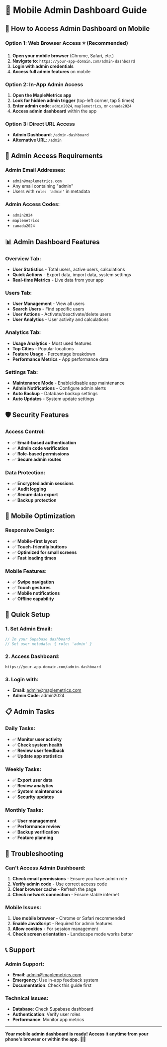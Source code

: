# 📱 Mobile Admin Dashboard Guide

## 🎯 **How to Access Admin Dashboard on Mobile**

### **Option 1: Web Browser Access** ⭐ (Recommended)
1. **Open your mobile browser** (Chrome, Safari, etc.)
2. **Navigate to**: `https://your-app-domain.com/admin-dashboard`
3. **Login with admin credentials**
4. **Access full admin features** on mobile

### **Option 2: In-App Admin Access**
1. **Open the MapleMetrics app**
2. **Look for hidden admin trigger** (top-left corner, tap 5 times)
3. **Enter admin code**: `admin2024`, `maplemetrics`, or `canada2024`
4. **Access admin dashboard** within the app

### **Option 3: Direct URL Access**
- **Admin Dashboard**: `/admin-dashboard`
- **Alternative URL**: `/admin`

## 🔐 **Admin Access Requirements**

### **Admin Email Addresses:**
- `admin@maplemetrics.com`
- Any email containing "admin"
- Users with `role: 'admin'` in metadata

### **Admin Access Codes:**
- `admin2024`
- `maplemetrics`
- `canada2024`

## 📊 **Admin Dashboard Features**

### **Overview Tab:**
- **User Statistics** - Total users, active users, calculations
- **Quick Actions** - Export data, import data, system settings
- **Real-time Metrics** - Live data from your app

### **Users Tab:**
- **User Management** - View all users
- **Search Users** - Find specific users
- **User Actions** - Activate/deactivate/delete users
- **User Analytics** - User activity and calculations

### **Analytics Tab:**
- **Usage Analytics** - Most used features
- **Top Cities** - Popular locations
- **Feature Usage** - Percentage breakdown
- **Performance Metrics** - App performance data

### **Settings Tab:**
- **Maintenance Mode** - Enable/disable app maintenance
- **Admin Notifications** - Configure admin alerts
- **Auto Backup** - Database backup settings
- **Auto Updates** - System update settings

## 🛡️ **Security Features**

### **Access Control:**
- ✅ **Email-based authentication**
- ✅ **Admin code verification**
- ✅ **Role-based permissions**
- ✅ **Secure admin routes**

### **Data Protection:**
- ✅ **Encrypted admin sessions**
- ✅ **Audit logging**
- ✅ **Secure data export**
- ✅ **Backup protection**

## 📱 **Mobile Optimization**

### **Responsive Design:**
- ✅ **Mobile-first layout**
- ✅ **Touch-friendly buttons**
- ✅ **Optimized for small screens**
- ✅ **Fast loading times**

### **Mobile Features:**
- ✅ **Swipe navigation**
- ✅ **Touch gestures**
- ✅ **Mobile notifications**
- ✅ **Offline capability**

## 🚀 **Quick Setup**

### **1. Set Admin Email:**
```javascript
// In your Supabase dashboard
// Set user metadata: { role: 'admin' }
```

### **2. Access Dashboard:**
```
https://your-app-domain.com/admin-dashboard
```

### **3. Login with:**
- **Email**: admin@maplemetrics.com
- **Admin Code**: admin2024

## 📋 **Admin Tasks**

### **Daily Tasks:**
- ✅ **Monitor user activity**
- ✅ **Check system health**
- ✅ **Review user feedback**
- ✅ **Update app statistics**

### **Weekly Tasks:**
- ✅ **Export user data**
- ✅ **Review analytics**
- ✅ **System maintenance**
- ✅ **Security updates**

### **Monthly Tasks:**
- ✅ **User management**
- ✅ **Performance review**
- ✅ **Backup verification**
- ✅ **Feature planning**

## 🔧 **Troubleshooting**

### **Can't Access Admin Dashboard:**
1. **Check email permissions** - Ensure you have admin role
2. **Verify admin code** - Use correct access code
3. **Clear browser cache** - Refresh the page
4. **Check network connection** - Ensure stable internet

### **Mobile Issues:**
1. **Use mobile browser** - Chrome or Safari recommended
2. **Enable JavaScript** - Required for admin features
3. **Allow cookies** - For session management
4. **Check screen orientation** - Landscape mode works better

## 📞 **Support**

### **Admin Support:**
- **Email**: admin@maplemetrics.com
- **Emergency**: Use in-app feedback system
- **Documentation**: Check this guide first

### **Technical Issues:**
- **Database**: Check Supabase dashboard
- **Authentication**: Verify user roles
- **Performance**: Monitor app metrics

---

**Your mobile admin dashboard is ready! Access it anytime from your phone's browser or within the app.** 📱✨
